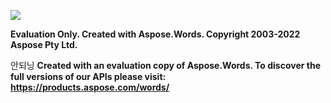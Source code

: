 ﻿![](Output.001.png)

**Evaluation Only. Created with Aspose.Words. Copyright 2003-2022 Aspose Pty Ltd.**

안되닝
**Created with an evaluation copy of Aspose.Words. To discover the full versions of our APIs please visit: https://products.aspose.com/words/**
